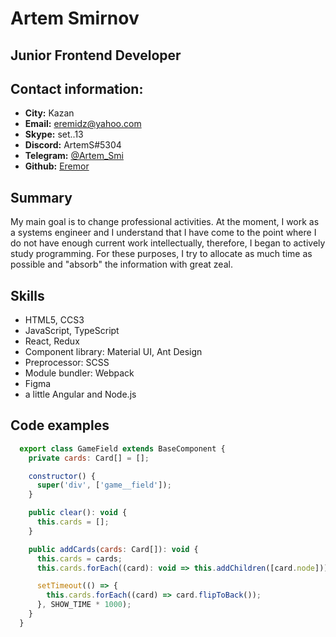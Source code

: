 # Artem Smirnov

## Junior Frontend Developer

## Contact information:
* __City:__ Kazan
* __Email:__ eremidz@yahoo.com
* __Skype:__ set..13
* __Discord:__ ArtemS#5304
* __Telegram:__ [@Artem_Smi](https://t.me/Artem_Smi)
* __Github:__ [Eremor](https://github.com/Eremor)

## Summary
My main goal is to change professional activities. At the moment, I work as a systems engineer and I understand that I have come to the point where I do not have enough current work intellectually, therefore, I began to actively study programming. For these purposes, I try to allocate as much time as possible and "absorb" the information with great zeal.

## Skills
* HTML5, CCS3
* JavaScript, TypeScript
* React, Redux
* Component library: Material UI, Ant Design
* Preprocessor: SCSS
* Module bundler: Webpack
* Figma
* a little Angular and Node.js

## Code examples
```JavaScript
  export class GameField extends BaseComponent {
    private cards: Card[] = [];

    constructor() {
      super('div', ['game__field']);
    }

    public clear(): void {
      this.cards = [];
    }

    public addCards(cards: Card[]): void {
      this.cards = cards;
      this.cards.forEach((card): void => this.addChildren([card.node]));

      setTimeout(() => {
        this.cards.forEach((card) => card.flipToBack());
      }, SHOW_TIME * 1000);
    }
  }
```